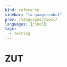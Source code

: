 ```yaml
---
kind: reference
sidebar: "language:cobol"
prev: /languages/cobol/
languages: [cobol]
tags:
  - testing
---
```


# ZUT

<!--
TODO: Finish this reference
TODO: Add tutorial and link to it
TODO: Add any recipes and link to them
-->
